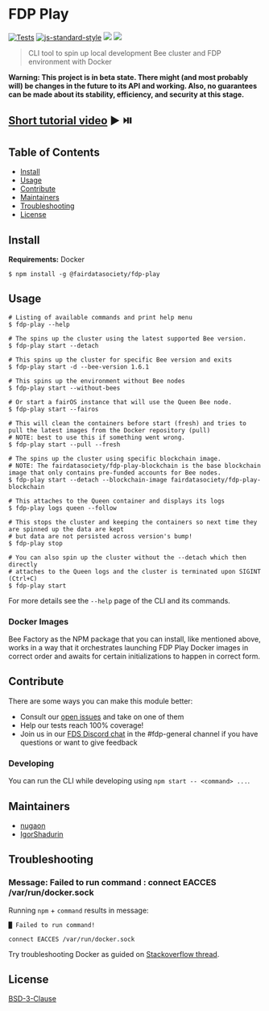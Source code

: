 # FDP Play

[![Tests](https://github.com/fairDataSociety/fdp-play/actions/workflows/test.yaml/badge.svg)](https://github.com/fairDataSociety/fdp-play/actions/workflows/test.yaml)
[![js-standard-style](https://img.shields.io/badge/code%20style-standard-brightgreen.svg?style=flat-square)](https://github.com/feross/standard)
![](https://img.shields.io/badge/npm-%3E%3D6.9.0-orange.svg?style=flat-square)
![](https://img.shields.io/badge/Node.js-%3E%3D12.0.0-orange.svg?style=flat-square)

> CLI tool to spin up local development Bee cluster and FDP environment with Docker

**Warning: This project is in beta state. There might (and most probably will) be changes in the future to its API and working. Also, no guarantees can be made about its stability, efficiency, and security at this stage.**

## [Short tutorial video](https://www.youtube.com/watch?v=Mt5468WzWaA) ▶️ ⏯️

## Table of Contents
- [Install](#install)
- [Usage](#usage)
- [Contribute](#contribute)
- [Maintainers](#maintainers)
- [Troubleshooting](#troubleshooting)
- [License](#license)

## Install

**Requirements:** Docker

```shell
$ npm install -g @fairdatasociety/fdp-play
```

## Usage

```shell
# Listing of available commands and print help menu
$ fdp-play --help

# The spins up the cluster using the latest supported Bee version.
$ fdp-play start --detach

# This spins up the cluster for specific Bee version and exits
$ fdp-play start -d --bee-version 1.6.1

# This spins up the environment without Bee nodes
$ fdp-play start --without-bees

# Or start a fairOS instance that will use the Queen Bee node.
$ fdp-play start --fairos

# This will clean the containers before start (fresh) and tries to pull the latest images from the Docker repository (pull)
# NOTE: best to use this if something went wrong.
$ fdp-play start --pull --fresh

# The spins up the cluster using specific blockchain image.
# NOTE: The fairdatasociety/fdp-play-blockchain is the base blockchain image that only contains pre-funded accounts for Bee nodes.
$ fdp-play start --detach --blockchain-image fairdatasociety/fdp-play-blockchain

# This attaches to the Queen container and displays its logs
$ fdp-play logs queen --follow

# This stops the cluster and keeping the containers so next time they are spinned up the data are kept
# but data are not persisted across version's bump!
$ fdp-play stop

# You can also spin up the cluster without the --detach which then directly
# attaches to the Queen logs and the cluster is terminated upon SIGINT (Ctrl+C)
$ fdp-play start
```

For more details see the `--help` page of the CLI and its commands.

### Docker Images

Bee Factory as the NPM package that you can install, like mentioned above, works in a way that it orchestrates launching FDP Play Docker images
in correct order and awaits for certain initializations to happen in correct form.

## Contribute

There are some ways you can make this module better:

- Consult our [open issues](https://github.com/fairDataSociety/fdp-play/issues) and take on one of them
- Help our tests reach 100% coverage!
- Join us in our [FDS Discord chat](https://discord.gg/KrVTmahcUA) in the #fdp-general channel if you have questions or want to give feedback

### Developing

You can run the CLI while developing using `npm start -- <command> ...`.

## Maintainers

- [nugaon](https://github.com/nugaon)
- [IgorShadurin](https://github.com/IgorShadurin)

## Troubleshooting

### Message: Failed to run command : connect EACCES /var/run/docker.sock
Running `npm` +  `command` results in message:
```
█ Failed to run command!

connect EACCES /var/run/docker.sock
```

Try troubleshooting Docker as guided on [Stackoverflow thread](https://stackoverflow.com/questions/52364905/after-executing-following-code-of-dockerode-npm-getting-error-connect-eacces-v).  

## License

[BSD-3-Clause](./LICENSE)
